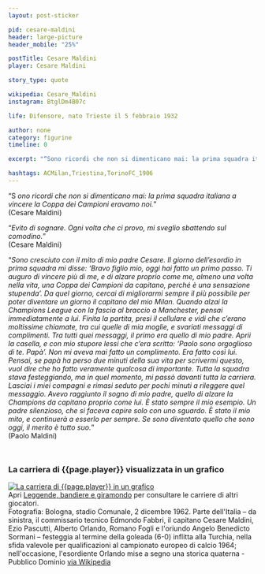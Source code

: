 ```yaml
---
layout: post-sticker

pid: cesare-maldini
header: large-picture
header_mobile: "25%"

postTitle: Cesare Maldini
player: Cesare Maldini

story_type: quote

wikipedia: Cesare_Maldini
instagram: BtglDm4B07c

life: Difensore, nato Trieste il 5 febbraio 1932

author: none
category: figurine
timeline: 0

excerpt: "“Sono ricordi che non si dimenticano mai: la prima squadra italiana a vincere la Coppa dei Campioni eravamo noi.”"

hashtags: ACMilan,Triestina,TorinoFC_1906
---
```

“S _ono ricordi che non si dimenticano mai: la prima squadra italiana a vincere la Coppa dei Campioni eravamo noi._”  
(Cesare Maldini)

“_Evito di sognare. Ogni volta che ci provo, mi sveglio sbattendo sul comodino._”  
(Cesare Maldini)

“_Sono cresciuto con il mito di mio padre Cesare. Il giorno dell’esordio in prima squadra mi disse: ‘Bravo figlio mio, oggi hai fatto un primo passo. Ti auguro di vincere più di me, e di alzare proprio come me, almeno una volta nella vita, una Coppa dei Campioni da capitano, perché è una sensazione stupenda’. Da quel giorno, cercai di migliorarmi sempre il più possibile per poter diventare un giorno il capitano del mio Milan. Quando alzai la Champions League con la fascia al braccio a Manchester, pensai immediatamente a lui. Finita la partita, presi il cellulare e vidi che c’erano moltissime chiamate, tra cui quelle di mia moglie, e svariati messaggi di complimenti. Tra tutti quei messaggi, il primo era quello di mio padre. Aprii la casella, e con mio stupore lessi che c’era scritto: ‘Paolo sono orgoglioso di te. Papà’. Non mi aveva mai fatto un complimento. Era fatto così lui. Pensai, se papà ha perso due minuti della sua vita per scrivermi questo, vuol dire che ho fatto veramente qualcosa di importante. Tutta la squadra stava festeggiando, ma in quel momento, mi passò davanti tutta la carriera. Lasciai i miei compagni e rimasi seduto per pochi minuti a rileggere quel messaggio. Avevo raggiunto il sogno di mio padre, quello di alzare la Champions da capitano proprio come lui. È stato sempre il mio esempio. Un padre silenzioso, che si faceva capire solo con uno sguardo. È stato il mio mito, e continuerà a esserlo per sempre. Se sono diventato quello che sono oggi, il merito è tutto suo._”  
(Paolo Maldini)

<div style="margin-top: 50px;">
<h3>La carriera di {{page.player}} visualizzata in un grafico</h3>
<a href="/leggende-bandiere-e-giramondo" title="La carriera di {{page.player}} visualizzata in un grafico"><img class="responsive-img w100 border" src="{{site.baseurl}}/assets/pics/careers/{{page.pid}}.png" alt="La carriera di {{page.player}} in un grafico"/></a>
</div>
Apri <a href="/leggende-bandiere-e-giramondo" title="La carriera di {{page.player}} visualizzata in un grafico">Leggende, bandiere e giramondo</a> per consultare le carriere di altri giocatori.

<div class="post-disclaimer">Fotografia: Bologna, stadio Comunale, 2 dicembre 1962. Parte dell'Italia – da sinistra, il commissario tecnico Edmondo Fabbri, il capitano Cesare Maldini, Ezio Pascutti, Alberto Orlando, Romano Fogli e l'oriundo Angelo Benedicto Sormani – festeggia al termine della goleada (6-0) inflitta alla Turchia, nella sfida valevole per qualificazioni al campionato europeo di calcio 1964; nell'occasione, l'esordiente Orlando mise a segno una storica quaterna - Pubblico Dominio <a href="https://it.wikipedia.org/wiki/File:Italia_vs_Turchia_-_1962_-_Fabbri,_Maldini,_Pascutti,_Orlando,_Fogli,_Sormani.jpg" target="_blank">via Wikipedia</a>
</div>

